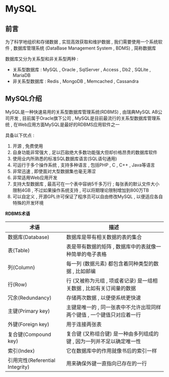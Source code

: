 # MySQL








<extoc></extoc>

## 前言

为了科学地组织和存储数据 , 实现高效获取和维护数据 , 我们需要使用一个系统软件 , 数据库管理系统 (DataBase Management System , BDMS) , 简称数据库

数据库又分为关系型和非关系型两种 : 

- 关系型数据库 : MySQL , Oracle , SqlServer , Access , Db2 , SQLite , MariaDB
- 非关系型数据库 : Redis , MongoDB , Memcached , Cassandra

## MySQL介绍

MySQL是一种快速易用的关系型数据库管理系统(RDBMS) , 由瑞典MySQL AB公司开发 , 目前属于Oracle旗下公司 , MySQL是目前最流行的关系型数据库管理系统 , 在Web应用方面MySQL是最好的RDBMS应用软件之一

具备以下优点 : 

1. 开源 , 免费使用
2. 自身功能非常强大 , 足以匹敌绝大多数功能强大但却价格昂贵的数据库软件
3. 使用业内所熟悉的标准SQL数据库语言(SQL语句通用)
4. 可运行于多个操作系统 , 支持多种语言 , 包括PHP , C , C++ , Java等语言
5. 非常迅速 , 即使面对大型数据集也毫无滞涩
6. 非常适用Web应用开发
7. 支持大型数据库 , 最高可在一个表中容纳5千多万行 ; 每张表的默认文件大小限制4GB , 不过如果操作系统支持 , 可以将期理论限制增加到800万TB
8. 可以自定义 , 开源GPL许可保证了程序员可以自由修改MySQL , 以便适应各自特殊的开发环境

**RDBMS术语**

| 术语                          | 描述                                       |
| --------------------------- | ---------------------------------------- |
| 数据库(Database)               | 数据库是带有相关数据的表的集合                          |
| 表(Table)                    | 表是带有数据的矩阵 , 数据库中的表就像一种简单的电子表格            |
| 列(Column)                   | 每一列 (数据元素) 都包含着同种类型的数据 , 比如邮编            |
| 行(Row)                      | 行 (又被称为元组 , 项或者记录) 是一组相关数据  , 比如有关订阅量的数据 |
| 冗余(Redundancy)              | 存储两次数据 , 以便使系统更快速                        |
| 主键(Primary key)             | 主键是唯一的 , 同一张表中不允许出现同样两个键值 , 一个键值只对应着一行   |
| 外键(Foreign key)             | 用于连接两张表                                  |
| 复合键(Compound key)           | 复合键 (又称组合键) 是一种由多列组成的键 , 因为一列并不足以确定唯一性   |
| 索引(Index)                   | 它在数据库中的作用就像书后的索引一样                       |
| 引用完性(Referential Integrity) | 用来确保外键一直指向已存在的一行                         |

